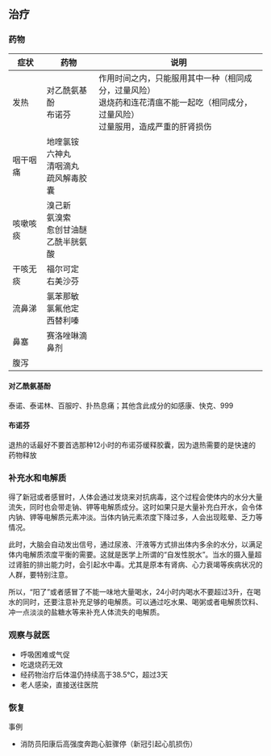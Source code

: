 ## 治疗

### 药物

| 症状 | 药物 | 说明 |
| --- | --- | --- |
| 发热 | 对乙酰氨基酚<br>布诺芬 | 作用时间之内，只能服用其中一种（相同成分，过量风险）<br>退烧药和连花清瘟不能一起吃（相同成分，过量风险）<br>过量服用，造成严重的肝肾损伤 |
| 咽干咽痛 | 地喹氯铵<br>六神丸<br>清咽滴丸<br>疏风解毒胶囊 | |
| 咳嗽咳痰 | 溴己新<br>氨溴索<br>愈创甘油醚<br>乙酰半胱氨酸 | |
| 干咳无痰 | 福尔可定<br>右美沙芬 | |
| 流鼻涕 | 氯苯那敏<br>氯氟他定<br>西替利嗪 | |
| 鼻塞 | 赛洛唑啉滴鼻剂 | |
| 腹泻 |  | |

#### 对乙酰氨基酚

泰诺、泰诺林、百服咛、扑热息痛；其他含此成分的如感康、快克、999

#### 布诺芬

退热的话最好不要首选那种12小时的布诺芬缓释胶囊，因为退热需要的是快速的药物释放

### 补充水和电解质

得了新冠或者感冒时，人体会通过发烧来对抗病毒，这个过程会使体内的水分大量流失，同时也会带走钠、钾等电解质成分。这时如果只是大量补充白开水，会令体内钠、钾等电解质元素冲淡。当体内钠元素浓度下降过多，人会出现眩晕、乏力等情况。

此时，大脑会自动发出信号，通过尿液、汗液等方式排出体内多余的水分，以满足体内电解质浓度平衡的需要。这就是医学上所谓的“自发性脱水”。当水的摄入量超过肾脏的排出能力时，会引起水中毒。尤其是原本有肾病、心力衰竭等疾病状况的人群，要特别注意。

所以，“阳了”或者感冒了不能一味地大量喝水，24小时内喝水不要超过3升，在喝水的同时，还要注意补充足够的电解质。可以通过吃水果、喝粥或者电解质饮料、冲一点淡淡的盐糖水等来补充人体流失的电解质。

### 观察与就医

- 呼吸困难或气促
- 吃退烧药无效
- 经药物治疗后体温仍持续高于38.5°C，超过3天
- 老人感染，直接送往医院

### 恢复

事例

- 消防员阳康后高强度奔跑心脏骤停（新冠引起心肌损伤）
